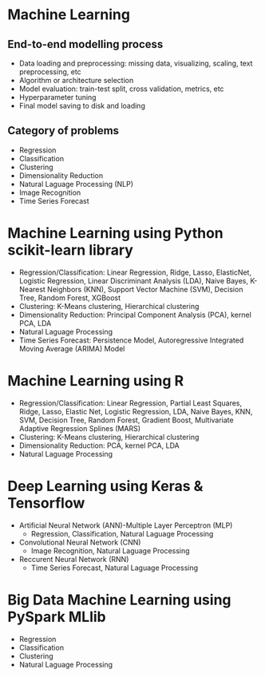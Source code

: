 Machine Learning
============
End-to-end modelling process
------------
- Data loading and preprocessing: missing data, visualizing, scaling, text preprocessing, etc
- Algorithm or architecture selection 
- Model evaluation: train-test split, cross validation, metrics, etc
- Hyperparameter tuning 
- Final model saving to disk and loading  

Category of problems
------------
- Regression
- Classification
- Clustering
- Dimensionality Reduction
- Natural Laguage Processing (NLP)
- Image Recognition
- Time Series Forecast

Machine Learning using Python scikit-learn library
============
- Regression/Classification: Linear Regression, Ridge, Lasso, ElasticNet, Logistic Regression, Linear Discriminant Analysis (LDA), Naive Bayes, K-Nearest Neighbors (KNN), Support Vector Machine (SVM), Decision Tree, Random Forest, XGBoost
- Clustering: K-Means clustering, Hierarchical clustering
- Dimensionality Reduction: Principal Component Analysis (PCA), kernel PCA, LDA
- Natural Laguage Processing
- Time Series Forecast: Persistence Model, Autoregressive Integrated Moving Average (ARIMA) Model

Machine Learning using R
============
- Regression/Classification: Linear Regression, Partial Least Squares, Ridge, Lasso, Elastic Net, Logistic Regression, LDA, Naive Bayes, KNN, SVM, Decision Tree, Random Forest, Gradient Boost, Multivariate Adaptive Regression Splines (MARS)
- Clustering: K-Means clustering, Hierarchical clustering
- Dimensionality Reduction: PCA, kernel PCA, LDA
- Natural Laguage Processing

Deep Learning using Keras & Tensorflow
============
- Artificial Neural Network (ANN)-Multiple Layer Perceptron (MLP)
  - Regression, Classification, Natural Laguage Processing
- Convolutional Neural Network (CNN)
  - Image Recognition, Natural Laguage Processing
- Reccurent Neural Network (RNN)
  - Time Series Forecast, Natural Laguage Processing 

Big Data Machine Learning using PySpark MLlib
============
- Regression
- Classification
- Clustering
- Natural Laguage Processing
